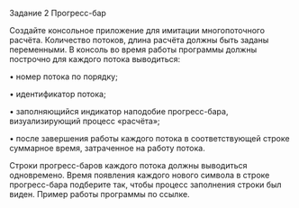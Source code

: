 Задание 2
Прогресс-бар

Создайте консольное приложение для имитации многопоточного расчёта.
Количество потоков, длина расчёта должны быть заданы переменными.
В консоль во время работы программы должны построчно для каждого потока выводиться:

• номер потока по порядку;

• идентификатор потока;

• заполняющийся индикатор наподобие прогресс-бара, визуализирующий процесс «расчёта»;

• после завершения работы каждого потока в соответствующей строке суммарное время, затраченное на работу потока.

Строки прогресс-баров каждого потока должны выводиться одновремено. Время появления каждого нового символа в строке прогресс-бара подберите так, чтобы процесс заполнения строки был виден. Пример работы программы по ссылке.
